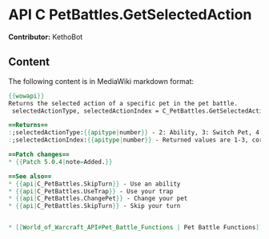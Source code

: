# API C PetBattles.GetSelectedAction

**Contributor:** KethoBot

## Content

The following content is in MediaWiki markdown format:

```mediawiki
{{wowapi}}
Returns the selected action of a specific pet in the pet battle.
 selectedActionType, selectedActionIndex = C_PetBattles.GetSelectedAction()

==Returns==
:;selectedActionType:{{apitype|number}} - 2: Ability, 3: Switch Pet, 4: Trap, 5: Skip turn
:;selectedActionIndex:{{apitype|number}} - Returned values are 1-3, corresponding to the ability buttons from left to right.

==Patch changes==
* {{Patch 5.0.4|note=Added.}}

==See also==
* {{api|C_PetBattles.SkipTurn}} - Use an ability
* {{api|C_PetBattles.UseTrap}} - Use your trap
* {{api|C_PetBattles.ChangePet}} - Change your pet
* {{api|C_PetBattles.SkipTurn}} - Skip your turn


* [[World_of_Warcraft_API#Pet_Battle_Functions | Pet Battle Functions]]
```